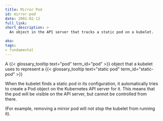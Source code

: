 ```yaml
---
title: Mirror Pod
id: mirror-pod
date: 2091-02-12
full_link: 
short_description: >
  An object in the API server that tracks a static pod on a kubelet.

aka: 
tags:
- fundamental
---
```

 A {{< glossary_tooltip text="pod" term_id="pod" >}} object that a kubelet uses
 to represent a {{< glossary_tooltip text="static pod" term_id="static-pod" >}}

<!--more--> 

When the kubelet finds a static pod in its configuration, it automatically tries to
create a Pod object on the Kubernetes API server for it. This means that the pod
will be visible on the API server, but cannot be controlled from there.

(For example, removing a mirror pod will not stop the kubelet from running it).
